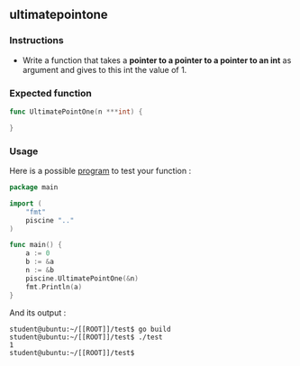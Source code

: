 ## ultimatepointone

### Instructions

-   Write a function that takes a **pointer to a pointer to a pointer to an int** as argument and gives to this int the value of 1.

### Expected function

```go
func UltimatePointOne(n ***int) {

}
```

### Usage

Here is a possible [program](TODO-LINK) to test your function :

```go
package main

import (
    "fmt"
    piscine ".."
)

func main() {
	a := 0
	b := &a
	n := &b
	piscine.UltimatePointOne(&n)
	fmt.Println(a)
}
```

And its output :

```console
student@ubuntu:~/[[ROOT]]/test$ go build
student@ubuntu:~/[[ROOT]]/test$ ./test
1
student@ubuntu:~/[[ROOT]]/test$
```

